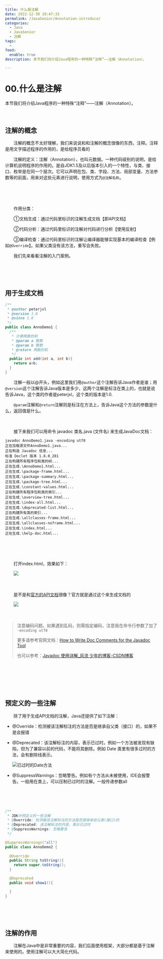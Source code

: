 ```yaml
---
title: 什么是注解
date: 2022-12-30 19:47:33
permalink: /JavaSenior/Annotation-introduce/
categories:
  - Java
  - JavaSenior
  - 注解
tags:
  - 
feed:
  enable: true
description: 本节我们将介绍Java程序的一种特殊“注释”——注解（Annotation）。

---
```




# 00.什么是注解　　

本节我们将介绍Java程序的一种特殊“注释”——注解（Annotation）。


<!-- more -->　　‍

## 注解的概念

　　注解的概念不太好理解，我们来说说和和注解的概念很像的东西，注释。注释是用文字描述程序的作用的，是给程序员看的

　　注解的定义：注解（Annotation），也叫元数据。一种代码级别的说明，是给计算机说明程序的作用的。是自JDK1.5及以后版本引入的一个特性，与类、接口、枚举是在同一个层次。它可以声明在包、类、字段、方法、局部变量、方法参数等的前面，用来对这些元素进行说明，使用方式为`@注解名称`。

　　‍

　　‍

　　作用分类：  

　　①文档生成：通过代码里标识的注解生成文档【即API文档】

　　②代码分析：通过代码里标识的注解对代码进行分析【使用反射】  

　　③编译检查：通过代码里标识的注解让编译器能够实现基本的编译检查【例如`@Override`】。如果父类没有该方法，重写会失败。

　　我们先来看看注解的入门案例。

　　‍

　　‍

## 用于生成文档

```java
/**
 * @author peterjxl
 * @version 1.0
 * @since 1.0
 */
public class AnnoDemo1 {
  /**
   * 计算两数的和
   * @param a 整数
   * @param b 整数
   * @return 两数的和
   */
  public int add(int a, int b){
    return a+b;
  }
}
```

　　注解一般以@开头，例如这里我们用`@author`这个注解告诉Java作者是谁；用`@version`这个注解告诉Java版本是多少，这两个注解是标注在类上的，也就是说告诉Java，这个类的作者是peterjxl，这个类的版本是1.0.

　　`@param`注解和`@return`注解则是标注在方法上，告诉Java这个方法的参数是什么，返回值是什么。

　　‍

　　接下来我们可以用命令 javadoc 类名.java (文件名) 来生成JavaDoc文档：

```
javadoc AnnoDemo1.java -encoding utf8 
正在加载源文件AnnoDemo1.java...
正在构造 Javadoc 信息...
标准 Doclet 版本 1.8.0_281
正在构建所有程序包和类的树...
正在生成.\AnnoDemo1.html...
正在生成.\package-frame.html...
正在生成.\package-summary.html...
正在生成.\package-tree.html...
正在生成.\constant-values.html...
正在构建所有程序包和类的索引...
正在生成.\overview-tree.html...
正在生成.\index-all.html...
正在生成.\deprecated-list.html...
正在构建所有类的索引...
正在生成.\allclasses-frame.html...
正在生成.\allclasses-noframe.html...
正在生成.\index.html...
正在生成.\help-doc.html...
```

　　‍

　　‍

　　打开index.html，效果如下：

　　![](https://image.peterjxl.com/blog/image-20221230095305-ssta71q.png)

　　‍

　　是不是和[官方的API文档](https://docs.oracle.com/javase/8/docs/api/java/time/LocalDateTime.html)很像？官方就是通过这个来生成文档的

　　![](https://image.peterjxl.com/blog/image-20221230095309-1vsvqst.png)

　　‍

> 注意编码问题。如果遇到乱码，则需指定编码，注意我在命令行参数了加了  `-encoding utf8`
>
> 更多请参考官网文档：[How to Write Doc Comments for the Javadoc Tool](https://www.oracle.com/technical-resources/articles/java/javadoc-tool.html#examples)
>
> 也可以参考：[Javadoc 使用详解_风流 少年的博客-CSDN博客](https://blog.csdn.net/vbirdbest/article/details/80296136)

　　‍

　　‍

　　‍

## 预定义的一些注解

　　除了用于生成API文档的注解，Java还提供了如下注解：

* @Override：检测被该注解标注的方法是否是继承自父类（接口）的，如果不是会报错
* @Deprecated：该注解标注的内容，表示已过时。例如一个方法被发现有缺陷，但为了兼容以前的代码，不能将其删除。例如 Date 类里有很多过时的方法，会有删除线表示。

  ![已过时的Date方法](https://image.peterjxl.com/blog/image-20200129195513969.png)
* @SuppressWarnings：忽略警告。例如有个方法从未被使用，IDE会报警告。一般用在类上，可以压制已过时的注解。一般传递参数all

　　‍

　　‍

```java
/**
 * JDK中预定义的一些注解
 * @Override: 检测被该注解标注的方法是否是继承自父类(接口)的
 * @Deprecated: 该注解标注的内容，表示已过时
 * @SuppressWarnings: 忽略警告
 */

@SuppressWarnings("all")
public class AnnoDemo2 {
  
  @Override
  public String toString(){
    return super.toString();
  }

  @Deprecated
  public void show1(){

  }
}
```

　　‍

　　‍

## 注解的作用

　　注解在Java中是非常重要的内容，我们后面使用框架，大部分都是基于注解来使用的。使用注解可以大大简化代码。

　　

　　‍
